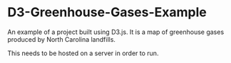 # D3-Greenhouse-Gases-Example
An example of a project built using D3.js. It is a map of greenhouse gases produced by North Carolina landfills.

This needs to be hosted on a server in order to run.
